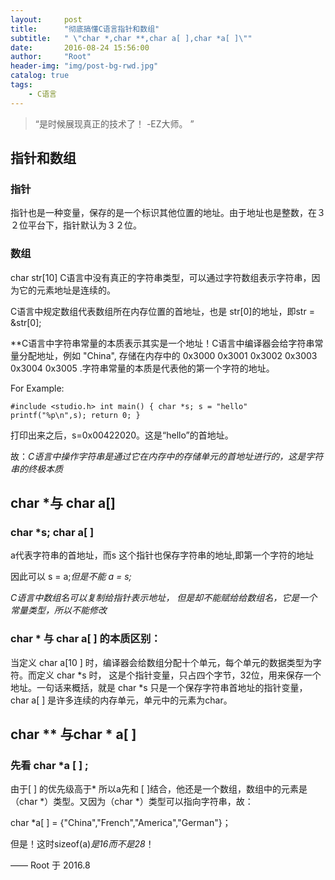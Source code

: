 ```yaml
---
layout:     post
title:      "彻底搞懂C语言指针和数组"
subtitle:   " \"char *,char **,char a[ ],char *a[ ]\""
date:       2016-08-24 15:56:00
author:     "Root"
header-img: "img/post-bg-rwd.jpg"
catalog: true
tags:
    - C语言
---
```


> “是时候展现真正的技术了！ -EZ大师。 ”


## 指针和数组
### 指针
指针也是一种变量，保存的是一个标识其他位置的地址。由于地址也是整数，在３２位平台下，指针默认为３２位。
### 数组
char  str[10]
C语言中没有真正的字符串类型，可以通过字符数组表示字符串，因为它的元素地址是连续的。

C语言中规定数组代表数组所在内存位置的首地址，也是 str[0]的地址，即str = &str[0];

**C语言中字符串常量的本质表示其实是一个地址！C语言中编译器会给字符串常量分配地址，例如 "China", 存储在内存中的 0x3000 0x3001 0x3002 0x3003 0x3004 0x3005 .字符串常量的本质是代表他的第一个字符的地址。

For Example:

`#include <studio.h>
int main()
{
	char *s;
	s = "hello"
	printf("%p\n",s);
	return 0;
}`

打印出来之后，s=0x00422020。这是“hello”的首地址。

故：*C语言中操作字符串是通过它在内存中的存储单元的首地址进行的，这是字符串的终极本质*

## char *与 char a[]
### char  *s;  char  a[ ] 

a代表字符串的首地址，而s 这个指针也保存字符串的地址,即第一个字符的地址

因此可以 s = a;*但是不能 a = s;*

*C语言中数组名可以复制给指针表示地址， 但是却不能赋给给数组名，它是一个常量类型，所以不能修改*

### char * 与 char a[ ] 的本质区别：

当定义 char a[10 ]  时，编译器会给数组分配十个单元，每个单元的数据类型为字符。而定义 char *s 时，  这是个指针变量，只占四个字节，32位，用来保存一个地址。一句话来概括，就是 char *s 只是一个保存字符串首地址的指针变量， char a[ ] 是许多连续的内存单元，单元中的元素为char。

## char **  与char  * a[ ]
### 先看 char  *a [ ] ;

由于[ ] 的优先级高于* 所以a先和 [ ]结合，他还是一个数组，数组中的元素是 （char *）类型。又因为（char *）类型可以指向字符串，故：

char *a[ ] = {"China","French","America","German"}；

但是！这时sizeof(a)*是16而不是28*！


—— Root 于 2016.8


